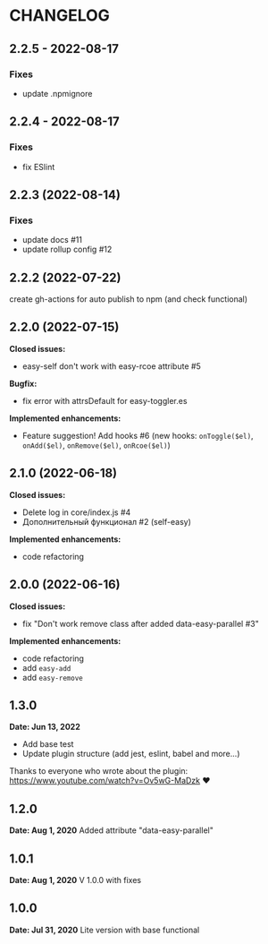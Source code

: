 # CHANGELOG

## 2.2.5 - 2022-08-17

### Fixes

- update .npmignore

## 2.2.4 - 2022-08-17

### Fixes

- fix ESlint

## 2.2.3 (2022-08-14)

### Fixes

- update docs #11
- update rollup config #12

## 2.2.2 (2022-07-22)

create gh-actions for auto publish to npm (and check functional)

## 2.2.0 (2022-07-15)

**Closed issues:**

- easy-self don't work with easy-rcoe attribute #5

**Bugfix:**

- fix error with attrsDefault for easy-toggler.es

**Implemented enhancements:**

- Feature suggestion! Add hooks #6 (new hooks: `onToggle($el)`, `onAdd($el)`, `onRemove($el)`, `onRcoe($el)`)

## 2.1.0 (2022-06-18)

**Closed issues:**

- Delete log in core/index.js #4
- Дополнительный функционал #2 (self-easy)

**Implemented enhancements:**

- code refactoring

## 2.0.0 (2022-06-16)

**Closed issues:**

- fix "Don't work remove class after added data-easy-parallel #3"

**Implemented enhancements:**

- code refactoring
- add `easy-add`
- add `easy-remove`

## 1.3.0

**Date: Jun 13, 2022**

- Add base test
- Update plugin structure (add jest, eslint, babel and more...)

Thanks to everyone who wrote about the plugin: https://www.youtube.com/watch?v=Ov5wG-MaDzk ❤

## 1.2.0

**Date: Aug 1, 2020**
Added attribute "data-easy-parallel"

## 1.0.1

**Date: Aug 1, 2020**
V 1.0.0 with fixes

## 1.0.0

**Date: Jul 31, 2020**
Lite version with base functional
